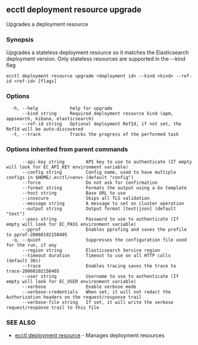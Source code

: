 ## ecctl deployment resource upgrade

Upgrades a deployment resource

### Synopsis

Upgrades a stateless deployment resource so it matches the Elasticsearch
deployment version. Only stateless resources are supported in the --kind flag

```
ecctl deployment resource upgrade <deployment id> --kind <kind> --ref-id <ref-id> [flags]
```

### Options

```
  -h, --help            help for upgrade
      --kind string     Required deployment resource kind (apm, appsearch, kibana, elasticsearch)
      --ref-id string   Optional deployment RefId, if not set, the RefId will be auto-discovered
  -t, --track           Tracks the progress of the performed task
```

### Options inherited from parent commands

```
      --api-key string        API key to use to authenticate (If empty will look for EC_API_KEY environment variable)
      --config string         Config name, used to have multiple configs in $HOME/.ecctl/<env> (default "config")
      --force                 Do not ask for confirmation
      --format string         Formats the output using a Go template
      --host string           Base URL to use
      --insecure              Skips all TLS validation
      --message string        A message to set on cluster operation
      --output string         Output format [text|json] (default "text")
      --pass string           Password to use to authenticate (If empty will look for EC_PASS environment variable)
      --pprof                 Enables pprofing and saves the profile to pprof-20060102150405
  -q, --quiet                 Suppresses the configuration file used for the run, if any
      --region string         Elasticsearch Service region
      --timeout duration      Timeout to use on all HTTP calls (default 30s)
      --trace                 Enables tracing saves the trace to trace-20060102150405
      --user string           Username to use to authenticate (If empty will look for EC_USER environment variable)
      --verbose               Enable verbose mode
      --verbose-credentials   When set, it will not redact the Authorization headers on the request/response trail
      --verbose-file string   If set, it will write the verbose request/response trail to this file
```

### SEE ALSO

* [ecctl deployment resource](ecctl_deployment_resource.md)	 - Manages deployment resources


